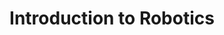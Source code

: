 ---
title: Introduction to Robotics

# Optional external URL for project (replaces project detail page).
external_link: https://youtu.be/-7IvMdLs1xk

image:
  caption: Photo by rawpixel on Unsplash
  focal_point: Smart

---